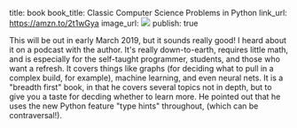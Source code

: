 title: book
book_title: Classic Computer Science Problems in Python
link_url: https://amzn.to/2t1wGya
image_url: <a href="https://www.amazon.com/Classic-Computer-Science-Problems-Python/dp/1617295981/ref=as_li_ss_il?ie=UTF8&qid=1549315303&sr=8-1&keywords=classic+computer+science+problems+in+python&linkCode=li2&tag=expaand-20&linkId=8ce9a59fa445c32b26e22f1dc580394b&language=en_US" target="_blank"><img border="0" src="//ws-na.amazon-adsystem.com/widgets/q?_encoding=UTF8&ASIN=1617295981&Format=_SL160_&ID=AsinImage&MarketPlace=US&ServiceVersion=20070822&WS=1&tag=expaand-20&language=en_US" ></a><img src="https://ir-na.amazon-adsystem.com/e/ir?t=expaand-20&language=en_US&l=li2&o=1&a=1617295981" width="1" height="1" border="0" alt="" style="border:none !important; margin:0px !important;" />
publish: true

This will be out in early March 2019, but it sounds really good! I heard about it on a podcast with the author. It's really down-to-earth, requires little math, and is especially for the self-taught programmer, students, and those who want a refresh. It covers things like graphs (for deciding what to pull in a complex build, for example), machine learning, and even neural nets. It is a "breadth first" book, in that he covers several topics not in depth, but to give you a taste for decding whether to learn more. He pointed out that he uses the new Python feature "type hints" throughout, (which can be contraversal!). 